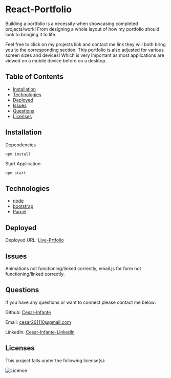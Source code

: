 # React-Portfolio

Building a portfolio is a necessity when showcasing completed projects/work! From designing a whole layout of how my portfolio should look to bringing it to life.

Feel free to click on my projects link and contact me link they will both bring you to the corresponding section. This portfolio is also adjusted for various screen sizes and devices! Which is very important as most applications are viewed on a mobile device before on a desktop.

## Table of Contents
* [Installation](#installation)
* [Technologies](#technologies)
* [Deployed](#deployed)
* [Issues](#issues)
* [Questions](#questions)
* [Licenses](#licenses)

## Installation
Dependencies
```
npm install
```

Start Application
```
npm start
```

## Technologies
* [node](https://nodejs.org/en/)
* [bootstrap](https://getbootstrap.com/)
* [Parcel](https://github.com/parcel-bundler/parcel)


## Deployed
Deployed URL: [Live-Prtfolio](https://cesarinfante-portfolio.netlify.app/)

## Issues 
Animations not functioning/linked correctly, email.js for form not functioning/linked correctly.

## Questions
If you have any questions or want to connect please contact me below:

Github: [Cesar-Infante](https://github.com/Cesar-Infante)

Email: cesar261110@gmail.com

LinkedIn: [Cesar-Infante-LinkedIn](https://www.linkedin.com/in/cesar-infante-a56557222/)
## Licenses
This project falls under the following license(s):

![License](https://img.shields.io/static/v1?label=License&message=None&color=blue)


